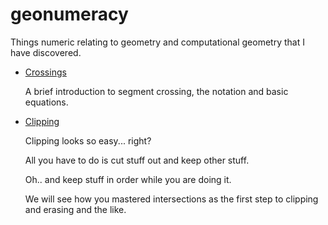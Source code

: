 # geonumeracy
Things numeric relating to geometry and computational geometry that I have discovered.

* [Crossings](/docs/crossings.md)

  A brief introduction to segment crossing, the notation and basic equations.
  
* [Clipping](/docs/clipping.md)

  Clipping looks so easy... right? 

  All you have to do is cut stuff out and keep other stuff. 

  Oh.. and keep stuff in order while you are doing it.

  We will see how you mastered intersections as the first step to clipping and erasing and the like.
